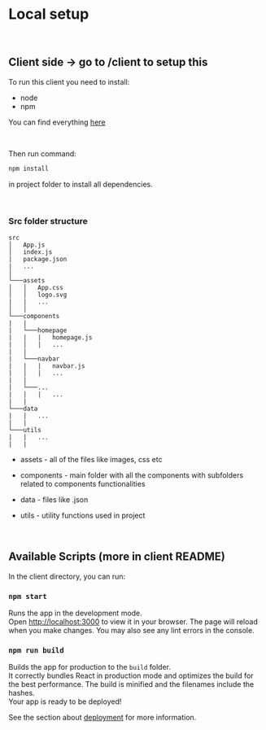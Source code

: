 # Local setup

</br>

## Client side -> go to /client to setup this

To run this client you need to install:

-   node
-   npm

You can find everything [here](https://nodejs.org/en/)

</br>

Then run command:

```bash
npm install
```

in project folder to install all dependencies.

</br>

### Src folder structure

```
src
│   App.js
│   index.js
|   package.json
|   ...
│
└───assets
│   │   App.css
│   │   logo.svg
|   |   ...
│   │
└───components
|   |
|   └───homepage
|   |   |   homepage.js
|   │   |   ...
|   |
|   └───navbar
|   |   |   navbar.js
|   │   |   ...
|   |
|   └───...
|   |   |   ...
|   |
└───data
|   |   ...
|   |
└───utils
|   |   ...
|   |

```

-   assets - all of the files like images, css etc
-   components - main folder with all the components with subfolders related to components functionalities
-   data - files like .json
-   utils - utility functions used in project

    </br>

## Available Scripts (more in client README)

In the client directory, you can run:

### `npm start`

Runs the app in the development mode.\
Open [http://localhost:3000](http://localhost:3000) to view it in your browser.
The page will reload when you make changes.
You may also see any lint errors in the console.

### `npm run build`

Builds the app for production to the `build` folder.\
It correctly bundles React in production mode and optimizes the build for the best performance.
The build is minified and the filenames include the hashes.\
Your app is ready to be deployed!

See the section about [deployment](https://facebook.github.io/create-react-app/docs/deployment) for more information.
